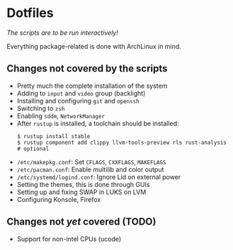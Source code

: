 # Dotfiles

*The scripts are to be run interactively!*

Everything package-related is done with ArchLinux in mind.

## Changes not covered by the scripts

* Pretty much the complete installation of the system
* Adding to `input` and `video` group (backlight)
* Installing and configuring `git` and `openssh`
* Switching to `zsh`
* Enabling `sddm`, `NetworkManager`
* After `rustup` is installed, a toolchain should be installed:
  ```
  $ rustup install stable
  $ rustup component add clippy llvm-tools-preview rls rust-analysis # optional
  ```
* `/etc/makepkg.conf`: Set `CFLAGS`, `CXXFLAGS`, `MAKEFLAGS`
* `/etc/pacman.conf`: Enable multilib and color output
* `/etc/systemd/logind.conf`: Ignore Lid on external power
* Setting the themes, this is done through GUIs
* Setting up and fixing SWAP in LUKS on LVM
* Configuring Konsole, Firefox

## Changes not *yet* covered (TODO)

* Support for non-intel CPUs (ucode)

